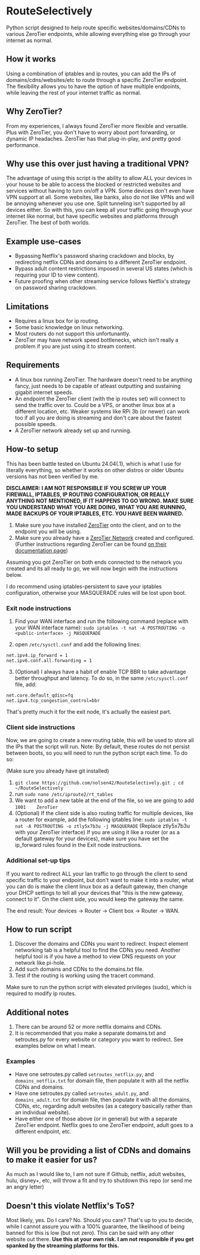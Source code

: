 # RouteSelectively
Python script designed to help route specific websites/domains/CDNs to various ZeroTier endpoints, while allowing everything else go through your internet as normal.

## How it works
Using a combination of iptables and ip routes, you can add the IPs of domains/cdns/websites/etc to route through a specific ZeroTier endpoint. The flexibility allows you to have the option of have multiple endpoints, while leaving the rest of your internet traffic as normal.

## Why ZeroTier?

From my experiences, I always found ZeroTier more flexible and versatile. Plus with ZeroTier, you don't have to worry about port forwarding, or dynamic IP headaches. ZeroTier has that plug-in-play, and pretty good performance.

## Why use this over just having a traditional VPN?

The advantage of using this script is the ability to allow ALL your devices in your house to be able to access the blocked or restricted websites and services without having to turn on/off a VPN. Some devices don't even have VPN support at all.
Some websites, like banks, also do not like VPNs and will be annoying whenever you use one. Split tunneling isn't supported by all devices either.
So with this, you can keep all your traffic going through your internet like normal, but have specific websites and platforms through ZeroTier. The best of both worlds.

## Example use-cases

* Bypassing Netflix's password sharing crackdown and blocks, by redirecting netflix CDNs and domains to a different ZeroTier endpoint.
* Bypass adult content restrictions imposed in several US states (which is requiring your ID to view content).
* Future proofing when other streaming service follows Netflix's strategy on password sharing crackdown.

## Limitations

* Requires a linux box for ip routing.
* Some basic knowledge on linux networking.
* Most routers do not support this unfortunantly.
* ZeroTier may have network speed bottlenecks, which isn't really a problem if you are just using it to stream content.

## Requirements

* A linux box running ZeroTier. The hardware doesn't need to be anything fancy, just needs to be capable of atleast outputting and sustaining gigabit internet speeds.
* An endpoint the ZeroTier client (with the ip routes set) will connect to send the traffic over to. Could be a VPS, or another linux box at a different location, etc. Weaker systems like RPi 3b (or newer) can work too if all you are doing is streaming and don't care about the fastest possible speeds.
* A ZeroTier network already set up and running.

## How-to setup

This has been battle tested on Ubuntu 24.04(.1), which is what I use for literally everything, so whether it works on other distros or older Ubuntu versions has not been verified by me.

**DISCLAIMER: I AM NOT RESPONSIBLE IF YOU SCREW UP YOUR FIREWALL, IPTABLES, IP ROUTING CONFIGURATION, OR REALLY ANYTHING NOT MENTIONED, IF IT HAPPENS TO GO WRONG. MAKE SURE YOU UNDERSTAND WHAT YOU ARE DOING, WHAT YOU ARE RUNNING, MADE BACKUPS OF YOUR IPTABLES, ETC. YOU HAVE BEEN WARNED.**

1. Make sure you have installed [ZeroTier](https://www.ZeroTier.com/download/) onto the client, and on to the endpoint you will be using.
2. Make sure you already have a [ZeroTier Network](https://my.ZeroTier.com/) created and configured.
(Further instructions regarding ZeroTier can be found [on their documentation page](https://docs.ZeroTier.com/))

Assuming you got ZeroTier on both ends connected to the network you created and its all ready to go, we will now begin with the instructions below.

I do recommend using iptables-persistent to save your iptables configuration, otherwise your MASQUERADE rules will be lost upon boot.

### Exit node instructions
1. Find your WAN interface and run the following command (replace <public-interface> with your WAN interface name):
``sudo iptables -t nat -A POSTROUTING -o <public-interface> -j MASQUERADE``

2. open ``/etc/sysctl.conf`` and add the following lines:
```
net.ipv4.ip_forward = 1
net.ipv6.conf.all.forwarding = 1
```
3. (Optional) I always have a habit of enable TCP BBR to take advantage better throughput and latency. To do so, in the same ``/etc/sysctl.conf`` file, add:
```
net.core.default_qdisc=fq
net.ipv4.tcp_congestion_control=bbr
```
That's pretty much it for the exit node, it's actually the easiest part.

### Client side instructions

Now, we are going to create a new routing table, this will be used to store all the IPs that the script will run. Note: By default, these routes do not persist between boots, so you will need to run the python script each time.
To do so:

(Make sure you already have git installed)
1. ``git clone https://github.com/nolsen42/RouteSelectively.git ; cd ~/RouteSelectively``
1. run ``sudo nano /etc/iproute2/rt_tables``
2. We want to add a new table at the end of the file, so we are going to add ``1001    ZeroTier``
3. (Optional) If the client side is also routing traffic for multiple devices, like a router for example, add the following iptables line:
```sudo iptables -t nat -A POSTROUTING -o ztly5x7b3u -j MASQUERADE``` (Replace ztly5x7b3u with your ZeroTier interface)
If you are using it like a router (or as a default gateway for your devices), make sure you have set the ip_forward rules found in the Exit node instructions.

### Additional set-up tips

If you want to redirect ALL your lan traffic to go through the client to send specific traffic to your endpoint, but don't want to make it into a router, what you can do is make the client linux box as a default gateway, then change your DHCP settings to tell all your devices that "this is the new gateway, connect to it". On the client side, you would keep the gateway the same.

The end result: Your devices -> Router -> Client box -> Router -> WAN.


## How to run script

1. Discover the domains and CDNs you want to redirect. Inspect element networking tab is a helpful tool to find the CDNs you need. Another helpful tool is if you have a method to view DNS requests on your network like pi-hole.
2. Add such domains and CDNs to the domains.txt file.
3. Test if the routing is working using the tracert command.

Make sure to run the python script with elevated privileges (sudo), which is required to modify ip routes.

## Additional notes

1. There can be around 52 or more netflix domains and CDNs.
2. It is recommended that you make a separate domains.txt and setroutes.py for every website or category you want to redirect. See examples below on what I mean.

### Examples

* Have one setroutes.py called ``setroutes_netflix.py``, and ``domains_netflix.txt`` for domain file, then populate it with all the netflix CDNs and domains.
* Have one setroutes.py called ``setroutes_adult.py``, and ``domains_adult.txt`` for domain file, then populate it with all the domains, CDNs, etc, regarding adult websites (as a category basically rather than an individual website).
* Have either one of those above (or in general) but with a separate ZeroTier endpoint. Netflix goes to one ZeroTier endpoint, adult goes to a different endpoint, etc.

## Will you be providing a list of CDNs and domains to make it easier for us?

As much as I would like to, I am not sure if Github, netflix, adult websites, hulu, disney+, etc, will throw a fit and try to shutdown this repo (or send me an angry letter)

## Doesn't this violate Netflix's ToS?

Most likely, yes. Do I care? No. Should you care? That's up to you to decide, while I cannot assure you with a 100% guarantee, the likelihood of being banned for this is low (but not zero). This can be said with any other website out there. **Use this at your own risk. I am not responsible if you get spanked by the streaming platforms for this.**
